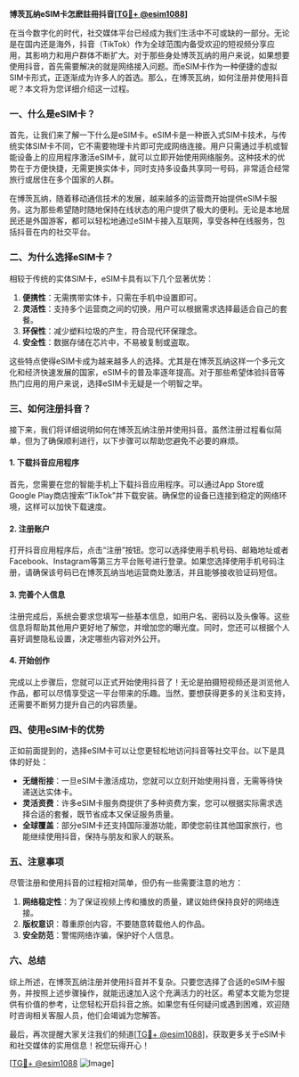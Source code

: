 **博茨瓦纳eSIM卡怎麽註冊抖音[[TG💪+ @esim1088](https://t.me/s/esim1088)]**

在当今数字化的时代，社交媒体平台已经成为我们生活中不可或缺的一部分。无论是在国内还是海外，抖音（TikTok）作为全球范围内备受欢迎的短视频分享应用，其影响力和用户群体不断扩大。对于那些身处博茨瓦纳的用户来说，如果想要使用抖音，首先需要解决的就是网络接入问题。而eSIM卡作为一种便捷的虚拟SIM卡形式，正逐渐成为许多人的首选。那么，在博茨瓦纳，如何注册并使用抖音呢？本文将为您详细介绍这一过程。

### 一、什么是eSIM卡？

首先，让我们来了解一下什么是eSIM卡。eSIM卡是一种嵌入式SIM卡技术，与传统实体SIM卡不同，它不需要物理卡片即可完成网络连接。用户只需通过手机或智能设备上的应用程序激活eSIM卡，就可以立即开始使用网络服务。这种技术的优势在于方便快捷，无需更换实体卡，同时支持多设备共享同一号码，非常适合经常旅行或居住在多个国家的人群。

在博茨瓦纳，随着移动通信技术的发展，越来越多的运营商开始提供eSIM卡服务。这为那些希望随时随地保持在线状态的用户提供了极大的便利。无论是本地居民还是外国游客，都可以轻松地通过eSIM卡接入互联网，享受各种在线服务，包括抖音在内的社交平台。

### 二、为什么选择eSIM卡？

相较于传统的实体SIM卡，eSIM卡具有以下几个显著优势：

1. **便携性**：无需携带实体卡，只需在手机中设置即可。
2. **灵活性**：支持多个运营商之间的切换，用户可以根据需求选择最适合自己的套餐。
3. **环保性**：减少塑料垃圾的产生，符合现代环保理念。
4. **安全性**：数据存储在芯片中，不易被复制或盗取。

这些特点使得eSIM卡成为越来越多人的选择。尤其是在博茨瓦纳这样一个多元文化和经济快速发展的国家，eSIM卡的普及率逐年提高。对于那些希望体验抖音等热门应用的用户来说，选择eSIM卡无疑是一个明智之举。

### 三、如何注册抖音？

接下来，我们将详细说明如何在博茨瓦纳注册并使用抖音。虽然注册过程看似简单，但为了确保顺利进行，以下步骤可以帮助您避免不必要的麻烦。

#### 1. 下载抖音应用程序

首先，您需要在您的智能手机上下载抖音应用程序。可以通过App Store或Google Play商店搜索“TikTok”并下载安装。确保您的设备已连接到稳定的网络环境，这样可以加快下载速度。

#### 2. 注册账户

打开抖音应用程序后，点击“注册”按钮。您可以选择使用手机号码、邮箱地址或者Facebook、Instagram等第三方平台账号进行登录。如果您选择使用手机号码注册，请确保该号码已在博茨瓦纳当地运营商处激活，并且能够接收验证码短信。

#### 3. 完善个人信息

注册完成后，系统会要求您填写一些基本信息，如用户名、密码以及头像等。这些信息将帮助其他用户更好地了解您，并增加您的曝光度。同时，您还可以根据个人喜好调整隐私设置，决定哪些内容对外公开。

#### 4. 开始创作

完成以上步骤后，您就可以正式开始使用抖音了！无论是拍摄短视频还是浏览他人作品，都可以尽情享受这一平台带来的乐趣。当然，要想获得更多的关注和支持，还需要不断努力提升自己的内容质量。

### 四、使用eSIM卡的优势

正如前面提到的，选择eSIM卡可以让您更轻松地访问抖音等社交平台。以下是具体的好处：

- **无缝衔接**：一旦eSIM卡激活成功，您就可以立刻开始使用抖音，无需等待快递送达实体卡。
- **灵活资费**：许多eSIM卡服务商提供了多种资费方案，您可以根据实际需求选择合适的套餐，既节省成本又保证服务质量。
- **全球覆盖**：部分eSIM卡还支持国际漫游功能，即使您前往其他国家旅行，也能继续使用抖音，保持与朋友和家人的联系。

### 五、注意事项

尽管注册和使用抖音的过程相对简单，但仍有一些需要注意的地方：

1. **网络稳定性**：为了保证视频上传和播放的质量，建议始终保持良好的网络连接。
2. **版权意识**：尊重原创内容，不要随意转载他人的作品。
3. **安全防范**：警惕网络诈骗，保护好个人信息。

### 六、总结

综上所述，在博茨瓦纳注册并使用抖音并不复杂。只要您选择了合适的eSIM卡服务，并按照上述步骤操作，就能迅速加入这个充满活力的社区。希望本文能为您提供有价值的参考，让您轻松开启抖音之旅。如果您有任何疑问或遇到困难，欢迎随时咨询相关客服人员，他们会竭诚为您解答。

最后，再次提醒大家关注我们的频道[[TG💪+ @esim1088](https://t.me/s/esim1088)]，获取更多关于eSIM卡和社交媒体的实用信息！祝您玩得开心！

[[TG💪+ @esim1088](https://t.me/s/esim1088) ![Image](https://i.postimg.cc/4NQfJmqS/Snipaste-2025-05-13-00-14-12.png)]